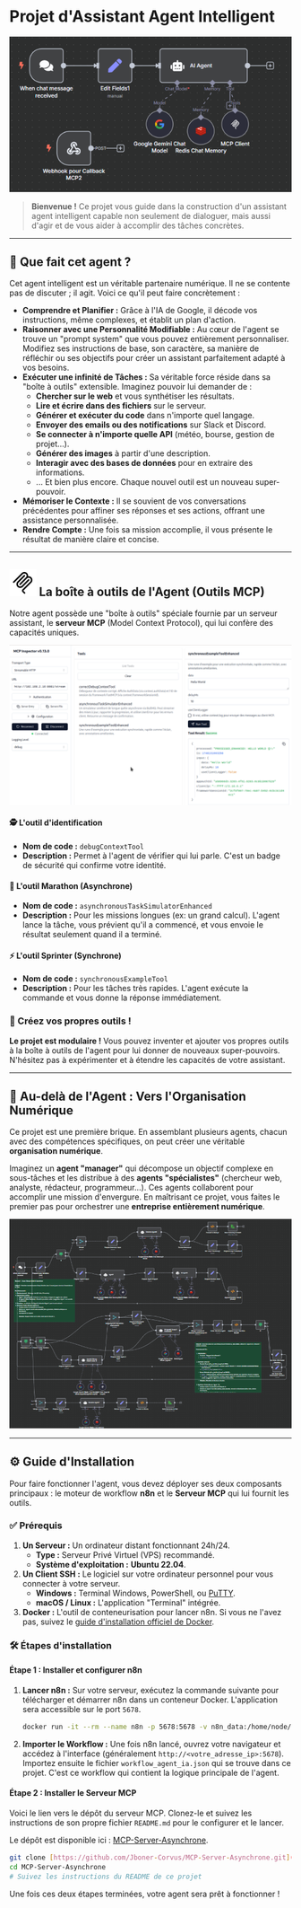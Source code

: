 # Projet d'Assistant Agent Intelligent

![Image de l'agent de flux de travail](./assets/Workflow_agent.bmp)

> **Bienvenue !** Ce projet vous guide dans la construction d'un assistant agent intelligent capable non seulement de dialoguer, mais aussi d'agir et de vous aider à accomplir des tâches concrètes.

---


## 🧐 Que fait cet agent ?

Cet agent intelligent est un véritable partenaire numérique. Il ne se contente pas de discuter ; il agit. Voici ce qu'il peut faire concrètement :

* **Comprendre et Planifier :** Grâce à l'IA de Google, il décode vos instructions, même complexes, et établit un plan d'action.
* **Raisonner avec une Personnalité Modifiable :** Au cœur de l'agent se trouve un "prompt system" que vous pouvez entièrement personnaliser. Modifiez ses instructions de base, son caractère, sa manière de réfléchir ou ses objectifs pour créer un assistant parfaitement adapté à vos besoins.
* **Exécuter une infinité de Tâches :** Sa véritable force réside dans sa "boîte à outils" extensible. Imaginez pouvoir lui demander de :
    * **Chercher sur le web** et vous synthétiser les résultats.
    * **Lire et écrire dans des fichiers** sur le serveur.
    * **Générer et exécuter du code** dans n'importe quel langage.
    * **Envoyer des emails ou des notifications** sur Slack et Discord.
    * **Se connecter à n'importe quelle API** (météo, bourse, gestion de projet...).
    * **Générer des images** à partir d'une description.
    * **Interagir avec des bases de données** pour en extraire des informations.
    * ... Et bien plus encore. Chaque nouvel outil est un nouveau super-pouvoir.
* **Mémoriser le Contexte :** Il se souvient de vos conversations précédentes pour affiner ses réponses et ses actions, offrant une assistance personnalisée.
* **Rendre Compte :** Une fois sa mission accomplie, il vous présente le résultat de manière claire et concise.

---

## ![Icône MCP](./assets/mcp.png) La boîte à outils de l'Agent (Outils MCP)  

Notre agent possède une "boîte à outils" spéciale fournie par un serveur assistant, le **serveur MCP** (Model Context Protocol), qui lui confère des capacités uniques.

![Image de l'inspecteur MCP](./assets/MCP_inspector.png)

#### 🕵️ L'outil d'identification
* **Nom de code :** `debugContextTool`
* **Description :** Permet à l'agent de vérifier qui lui parle. C'est un badge de sécurité qui confirme votre identité.

#### 🐢 L'outil Marathon (Asynchrone)
* **Nom de code :** `asynchronousTaskSimulatorEnhanced`
* **Description :** Pour les missions longues (ex: un grand calcul). L'agent lance la tâche, vous prévient qu'il a commencé, et vous envoie le résultat seulement quand il a terminé.

#### ⚡ L'outil Sprinter (Synchrone)
* **Nom de code :** `synchronousExampleTool`
* **Description :** Pour les tâches très rapides. L'agent exécute la commande et vous donne la réponse immédiatement.

### 🎨 Créez vos propres outils !

**Le projet est modulaire !** Vous pouvez inventer et ajouter vos propres outils à la boîte à outils de l'agent pour lui donner de nouveaux super-pouvoirs. N'hésitez pas à expérimenter et à étendre les capacités de votre assistant.

---

## 🚀 Au-delà de l'Agent : Vers l'Organisation Numérique

Ce projet est une première brique. En assemblant plusieurs agents, chacun avec des compétences spécifiques, on peut créer une véritable **organisation numérique**.

Imaginez un **agent "manager"** qui décompose un objectif complexe en sous-tâches et les distribue à des **agents "spécialistes"** (chercheur web, analyste, rédacteur, programmeur...). Ces agents collaborent pour accomplir une mission d'envergure. En maîtrisant ce projet, vous faites le premier pas pour orchestrer une **entreprise entièrement numérique**.

![Image d'un flux de travail multi-agent](./assets/Workflow_multi_agent.bmp)

---

## ⚙️ Guide d'Installation

Pour faire fonctionner l'agent, vous devez déployer ses deux composants principaux : le moteur de workflow **n8n** et le **Serveur MCP** qui lui fournit les outils.

### ✅ Prérequis

1.  **Un Serveur :** Un ordinateur distant fonctionnant 24h/24.
    * **Type :** Serveur Privé Virtuel (VPS) recommandé.
    * **Système d'exploitation :** **Ubuntu 22.04**.
2.  **Un Client SSH :** Le logiciel sur votre ordinateur personnel pour vous connecter à votre serveur.
    * **Windows :** Terminal Windows, PowerShell, ou [PuTTY](https://www.putty.org/).
    * **macOS / Linux :** L'application "Terminal" intégrée.
3.  **Docker :** L'outil de conteneurisation pour lancer n8n. Si vous ne l'avez pas, suivez le [guide d'installation officiel de Docker](https://docs.docker.com/engine/install/ubuntu/).

### 🛠️ Étapes d'installation

#### Étape 1 : Installer et configurer n8n

1.  **Lancer n8n :** Sur votre serveur, exécutez la commande suivante pour télécharger et démarrer n8n dans un conteneur Docker. L'application sera accessible sur le port `5678`.

    ```bash
    docker run -it --rm --name n8n -p 5678:5678 -v n8n_data:/home/node/.n8n docker.n8n.io/n8nio/n8n
    ```

2.  **Importer le Workflow :** Une fois n8n lancé, ouvrez votre navigateur et accédez à l'interface (généralement `http://<votre_adresse_ip>:5678`). Importez ensuite le fichier `workflow_agent_ia.json` qui se trouve dans ce projet. C'est ce workflow qui contient la logique principale de l'agent.

#### Étape 2 : Installer le Serveur MCP

Voici le lien vers le dépôt du serveur MCP. Clonez-le et suivez les instructions de son propre fichier `README.md` pour le configurer et le lancer.

Le dépôt est disponible ici : [MCP-Server-Asynchrone](https://github.com/Jboner-Corvus/MCP-Server-Asynchrone).

```bash
git clone [https://github.com/Jboner-Corvus/MCP-Server-Asynchrone.git](https://github.com/Jboner-Corvus/MCP-Server-Asynchrone.git)
cd MCP-Server-Asynchrone
# Suivez les instructions du README de ce projet
```
Une fois ces deux étapes terminées, votre agent sera prêt à fonctionner !